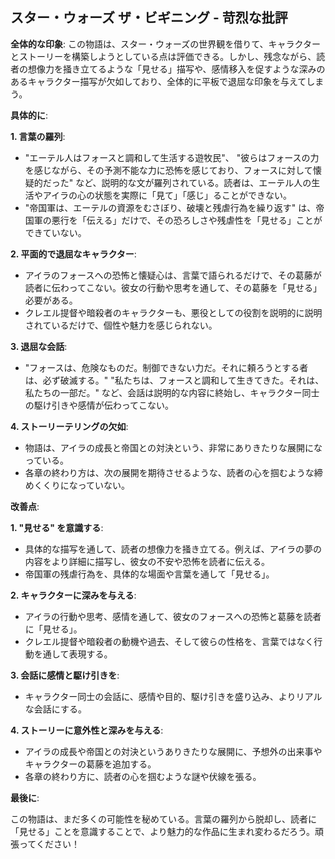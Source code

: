 ##  スター・ウォーズ ザ・ビギニング - 苛烈な批評

**全体的な印象**: この物語は、スター・ウォーズの世界観を借りて、キャラクターとストーリーを構築しようとしている点は評価できる。しかし、残念ながら、読者の想像力を掻き立てるような「見せる」描写や、感情移入を促すような深みのあるキャラクター描写が欠如しており、全体的に平板で退屈な印象を与えてしまう。

**具体的に**:

**1. 言葉の羅列**:  
-  "エーテル人はフォースと調和して生活する遊牧民"、 "彼らはフォースの力を感じながら、その予測不能な力に恐怖を感じており、フォースに対して懐疑的だった"  など、説明的な文が羅列されている。読者は、エーテル人の生活やアイラの心の状態を実際に「見て」「感じ」ることができない。
-  "帝国軍は、エーテルの資源をむさぼり、破壊と残虐行為を繰り返す" は、帝国軍の悪行を「伝える」だけで、その恐ろしさや残虐性を「見せる」ことができていない。

**2. 平面的で退屈なキャラクター**: 
-  アイラのフォースへの恐怖と懐疑心は、言葉で語られるだけで、その葛藤が読者に伝わってこない。彼女の行動や思考を通して、その葛藤を「見せる」必要がある。
-  クレエル提督や暗殺者のキャラクターも、悪役としての役割を説明的に説明されているだけで、個性や魅力を感じられない。

**3.  退屈な会話**:
-  "フォースは、危険なものだ。制御できない力だ。それに頼ろうとする者は、必ず破滅する。"  "私たちは、フォースと調和して生きてきた。それは、私たちの一部だ。"  など、会話は説明的な内容に終始し、キャラクター同士の駆け引きや感情が伝わってこない。

**4.  ストーリーテリングの欠如**:
-  物語は、アイラの成長と帝国との対決という、非常にありきたりな展開になっている。
-  各章の終わり方は、次の展開を期待させるような、読者の心を掴むような締めくくりになっていない。

**改善点**:

**1.  "見せる" を意識する**: 
-  具体的な描写を通して、読者の想像力を掻き立てる。例えば、アイラの夢の内容をより詳細に描写し、彼女の不安や恐怖を読者に伝える。
-  帝国軍の残虐行為を、具体的な場面や言葉を通して「見せる」。

**2.  キャラクターに深みを与える**:
-  アイラの行動や思考、感情を通して、彼女のフォースへの恐怖と葛藤を読者に「見せる」。
-  クレエル提督や暗殺者の動機や過去、そして彼らの性格を、言葉ではなく行動を通して表現する。

**3.  会話に感情と駆け引きを**:
-  キャラクター同士の会話に、感情や目的、駆け引きを盛り込み、よりリアルな会話にする。

**4.  ストーリーに意外性と深みを与える**: 
-  アイラの成長や帝国との対決というありきたりな展開に、予想外の出来事やキャラクターの葛藤を追加する。
-  各章の終わり方に、読者の心を掴むような謎や伏線を張る。

**最後に**:

この物語は、まだ多くの可能性を秘めている。言葉の羅列から脱却し、読者に「見せる」ことを意識することで、より魅力的な作品に生まれ変わるだろう。頑張ってください！ 
